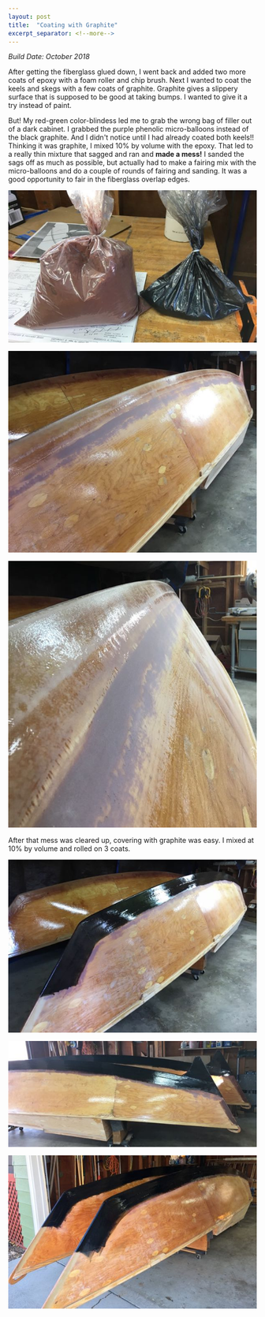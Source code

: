 ```yaml
---
layout: post
title:  "Coating with Graphite"
excerpt_separator: <!--more-->
---
```


*Build Date: October 2018*

After getting the fiberglass glued down, I went back and added two more coats of epoxy with a foam roller and chip brush. Next I wanted to coat the keels and skegs with a few coats of graphite. Graphite gives a slippery surface that is supposed to be good at taking bumps. I wanted to give it a try instead of paint.

<!--more-->

But! My red-green color-blindess led me to grab the wrong bag of filler out of a dark cabinet. I grabbed the purple phenolic micro-balloons instead of the black graphite. And I didn't notice until I had already coated both keels!! Thinking it was graphite, I mixed 10% by volume with the epoxy. That led to a really thin mixture that sagged and ran and **made a mess!** I sanded the sags off as much as possible, but actually had to make a fairing mix with the micro-balloons and do a couple of rounds of fairing and sanding. It was a good opportunity to fair in the fiberglass overlap edges.

![Phenolic Micro-Balloons On the Left](/assets/images/graphite-1.jpg)

![Sags Sanded Out](/assets/images/graphite-2.jpg)

![More Filler Added for Fairing](/assets/images/graphite-3.jpg)

After that mess was cleared up, covering with graphite was easy. I mixed at 10% by volume and rolled on 3 coats.

![First Coat of Graphite](/assets/images/graphite-4.jpg)

![Graphite Done](/assets/images/graphite-5.jpg)

![Graphite Done](/assets/images/graphite-6.jpg)
